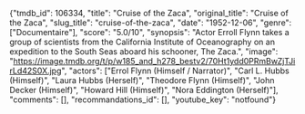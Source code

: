 {"tmdb_id": 106334, "title": "Cruise of the Zaca", "original_title": "Cruise of the Zaca", "slug_title": "cruise-of-the-zaca", "date": "1952-12-06", "genre": ["Documentaire"], "score": "5.0/10", "synopsis": "Actor Erroll Flynn takes a group of scientists from the California Institute of Oceanography on an expedition to the South Seas aboard his schooner, The Zaca.", "image": "https://image.tmdb.org/t/p/w185_and_h278_bestv2/70Ht1ydd0PRmBwZjTJirLd42S0X.jpg", "actors": ["Errol Flynn (Himself / Narrator)", "Carl L. Hubbs (Himself)", "Laura Hubbs (Herself)", "Theodore Flynn (Himself)", "John Decker (Himself)", "Howard Hill (Himself)", "Nora Eddington (Herself)"], "comments": [], "recommandations_id": [], "youtube_key": "notfound"}